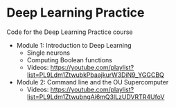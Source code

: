 # Deep Learning Practice

Code for the Deep Learning Practice course

* Module 1: Introduction to Deep Learning
   * Single neurons
   * Computing Boolean functions
   * Videos: https://youtube.com/playlist?list=PL9Ldm1ZtwubkPbaajkurW3DiN9_YGGCBQ
* Module 2: Command line and the OU Supercomputer
   * Videos: https://youtube.com/playlist?list=PL9Ldm1ZtwubngAi6mQ3lLzUDVRTR4UfoV
